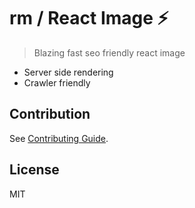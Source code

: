 # rm / React Image ⚡

> Blazing fast seo friendly react image

- Server side rendering
- Crawler friendly
## Contribution

See [Contributing Guide](https://github.com/rmoralp/rm-react-image/tree/main/.github/contributing.md).

## License

MIT